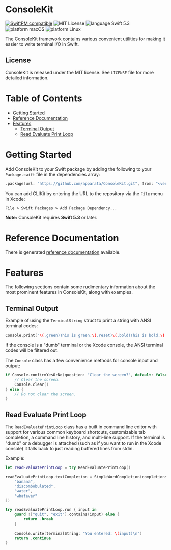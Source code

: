 # ConsoleKit

[![SwiftPM compatible](https://img.shields.io/badge/SwiftPM-compatible-4BC51D.svg?style=flat)](https://swift.org/package-manager/) ![MIT License](https://img.shields.io/badge/license-MIT-blue.svg) ![language Swift 5.3](https://img.shields.io/badge/language-Swift%205.3-orange.svg) ![platform macOS](https://img.shields.io/badge/platform-macOS-lightgrey.svg) ![platform Linux](https://img.shields.io/badge/platform-Linux-lightgrey.svg)

The ConsoleKit framework contains various convenient utilities for making it easier to write
terminal I/O in Swift.

## License

ConsoleKit is released under the MIT license. See `LICENSE` file for more detailed information.

# Table of Contents

- [Getting Started](#getting-started)
- [Reference Documentation](#reference-documentation)
- [Features](#features)
  - [Terminal Output](#terminal-output)
  - [Read Evaluate Print Loop](#read-evaluate-print-loop)

# Getting Started

Add ConsoleKit to your Swift package by adding the following to your `Package.swift` file in
the dependencies array:

```swift
.package(url: "https://github.com/apparata/ConsoleKit.git", from: "<version>")
```
You can add CLIKit by entering the URL to the repository via the `File` menu in Xcode:

```
File > Swift Packages > Add Package Dependency...
```

**Note:** ConsoleKit requires **Swift 5.3** or later.

# Reference Documentation

There is generated [reference documentation](https://apparata.github.io/ConsoleKit/ConsoleKit/) available.

# Features

The following sections contain some rudimentary information about the most prominent
features in ConsoleKit, along with examples.

## Terminal Output

Example of using the `TerminalString` struct to print a string with ANSI terminal codes:

```swift
Console.print("\(.green)This is green.\(.reset)\(.bold)This is bold.\(.reset)")
```

If the console is a "dumb" terminal or the Xcode console, the ANSI terminal codes will be
filtered out.

The `Console` class has a few convenience methods for console input and output:

```swift
if Console.confirmYesOrNo(question: "Clear the screen?", default: false) {
    // Clear the screen.
    Console.clear()
} else {
    // Do not clear the screen.
}
```

## Read Evaluate Print Loop

The `ReadEvaluatePrintLoop` class has a built in command line editor with support for
various common keyboard shortcuts, customizable tab completion, a command line
history, and multi-line support. If the terminal is "dumb" or a debugger is attached
(such as if you want to run in the Xcode console) it falls back to just reading buffered lines
from stdin.

Example:

```swift
let readEvaluatePrintLoop = try ReadEvaluatePrintLoop()

readEvaluatePrintLoop.textCompletion = SimpleWordCompletion(completions: [
    "banana",
    "discombobulated",
    "water",
    "whatever"
])

try readEvaluatePrintLoop.run { input in
    guard !["quit", "exit"].contains(input) else {
        return .break
    }
    
    Console.write(terminalString: "You entered: \(input)\n")
    return .continue
}

```

